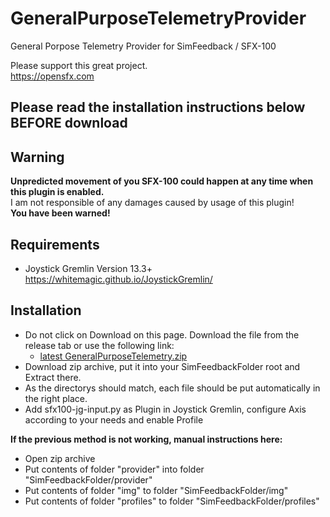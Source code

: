 # GeneralPurposeTelemetryProvider
General Porpose Telemetry Provider for SimFeedback / SFX-100 

Please support this great project.  
https://opensfx.com

## Please read the installation instructions below BEFORE download 

## Warning  
**Unpredicted movement of you SFX-100 could happen at any time when this plugin is enabled.**  
I am not responsible of any damages caused by usage of this plugin!  
**You have been warned!**

## Requirements
- Joystick Gremlin Version 13.3+
https://whitemagic.github.io/JoystickGremlin/  

## Installation
- Do not click on Download on this page. Download the file from the release tab or use the following link:  
  - [latest GeneralPurposeTelemetry.zip](https://github.com/ashupp/GeneralPurposeTelemetryProvider/releases/latest/download/GeneralPurposeTelemetry.zip)  
- Download zip archive, put it into your SimFeedbackFolder root and Extract there.  
- As the directorys should match, each file should be put automatically in the right place.  
- Add sfx100-jg-input.py as Plugin in Joystick Gremlin, configure Axis according to your needs and enable Profile  

**If the previous method is not working, manual instructions here:**     
- Open zip archive
- Put contents of folder "provider" into folder "SimFeedbackFolder/provider"  
- Put contents of folder "img" to folder "SimFeedbackFolder/img"  
- Put contents of folder "profiles" to folder "SimFeedbackFolder/profiles"  
